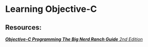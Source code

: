 # Learning Objective-C

## Resources:
[_**Objective-C Programming The Big Nerd Ranch Guide** 2nd Edition_](https://www.bignerdranch.com/books/objective-c-programming/)

